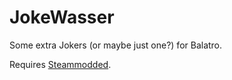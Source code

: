 # JokeWasser
Some extra Jokers (or maybe just one?) for Balatro.

Requires [Steammodded](https://github.com/Steamodded/smods).

